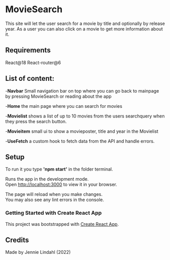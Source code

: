 # MovieSearch

This site will let the user search for a movie by title and optionally by release year.
As a user you can also click on a movie to get more information about it.

## Requirements

React@18
React-router@6

## List of content:

-**Navbar**
Small navigation bar on top where you can go back to mainpage by pressing MovieSearch or reading about the app

-**Home**
the main page where you can search for movies

-**Movielist**
shows a list of up to 10 movies from the users searchquery when they press the search button.

-**Movieitem**
small ui to show a movieposter, title and year in the Movielist

-**UseFetch**
a custom hook to fetch data from the API and handle errors.

## Setup

To run it you type **'npm start'** in the folder terminal.

Runs the app in the development mode.\
Open [http://localhost:3000](http://localhost:3000) to view it in your browser.

The page will reload when you make changes.\
You may also see any lint errors in the console.

### Getting Started with Create React App

This project was bootstrapped with [Create React App](https://github.com/facebook/create-react-app).

## Credits

Made by Jennie Lindahl (2022)
